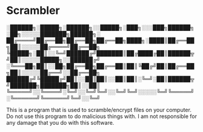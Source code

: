 # Scrambler


  ░██████╗░█████╗░██████╗░░█████╗░███╗░░░███╗██████╗░██╗░░░░░███████╗██████╗░
  ██╔════╝██╔══██╗██╔══██╗██╔══██╗████╗░████║██╔══██╗██║░░░░░██╔════╝██╔══██╗
  ╚█████╗░██║░░╚═╝██████╔╝███████║██╔████╔██║██████╦╝██║░░░░░█████╗░░██████╔╝
  ░╚═══██╗██║░░██╗██╔══██╗██╔══██║██║╚██╔╝██║██╔══██╗██║░░░░░██╔══╝░░██╔══██╗
  ██████╔╝╚█████╔╝██║░░██║██║░░██║██║░╚═╝░██║██████╦╝███████╗███████╗██║░░██║
  ╚═════╝░░╚════╝░╚═╝░░╚═╝╚═╝░░╚═╝╚═╝░░░░░╚═╝╚═════╝░╚══════╝╚══════╝╚═╝░░╚═╝

This is a program that is used to scramble/encrypt files on your computer.
Do not use this program to do malicious things with.
I am not responsible for any damage that you do with this software.
